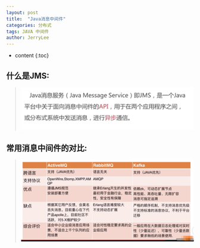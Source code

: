 ```yaml
---
layout: post
title:  "Java消息中间件"
categories: 分布式
tags: JAVA 中间件
author: JerryLee
---
```


* content
{:toc}
## 什么是JMS:




> ![嘻嘻嘻](/images/MQ/jms.png)

## 常用消息中间件的对比:  
> ![嘻嘻嘻](/images/MQ/compare.png)
